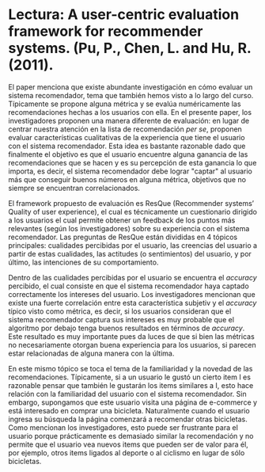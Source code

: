 # Lectura: A user-centric evaluation framework for recommender systems. (Pu, P., Chen, L. and Hu, R. (2011).

El paper menciona que existe abundante investigación en cómo evaluar un sistema recomendador, tema que también hemos visto a lo largo del curso. Típicamente se propone alguna métrica y se evalúa numéricamente las recomendaciones hechas a los usuarios con ella. En el presente paper, los investigadores proponen una manera diferente de evaluación: en lugar de centrar nuestra atención en la lista de recomendación *per se*, proponen evaluar características cualitativas de la experiencia que tiene el usuario con el sistema recomendador. Esta idea es bastante razonable dado que finalmente el objetivo es que el usuario encuentre alguna ganancia de las recomendaciones que se hacen y es su percepción de esta ganancia lo que importa, es decir, el sistema recomendador debe lograr "captar" al usuario más que conseguir buenos números en alguna métrica, objetivos que no siempre se encuentran correlacionados.

El framework propuesto de evaluación es ResQue (Recommender systems’ Quality of user experience), el cual es técnicamente un cuestionario dirigido a los usuarios el cual permite obtener un feedback de los puntos más relevantes (según los investigadores) sobre su experiencia con el sistema recomendador. Las preguntas de ResQue están divididas en 4 tópicos principales: cualidades percibidas por el usuario, las creencias del usuario a partir de estas cualidades, las actitudes (o sentimientos) del usuario, y por último, las intenciones de su comportamiento. 

Dentro de las cualidades percibidas por el usuario se encuentra el *accuracy* percibido, el cual consiste en que el sistema recomendador haya captado correctamente los intereses del usuario. Los investigadores mencionan que existe una fuerte correlación entre esta característica subjetiv y el *accuracy* típico visto como métrica, es decir, si los usuarios consideran que el sistema recomendador captura sus intereses es muy probable que el algoritmo por debajo tenga buenos resultados en términos de *accuracy*. Este resultado es muy importante pues da luces de que si bien las métricas no necesariamente otorgan buena experiencia para los usuarios, si parecen estar relacionadas de alguna manera con la última.

En este mismo tópico se toca el tema de la familiaridad y la novedad de las recomendaciones. Típicamente, si a un usuario le gustó un cierto item I es razonable pensar que también le gustarán los items similares a I, esto hace relación con la familiaridad del usuario con el sistema recomendador. Sin embargo, supongamos que este usuario visita una página de e-commerce y está interesado en comprar una bicicleta. Naturalmente cuando el usuario ingresa su búsqueda la página comenzará a recomendar otras bicicletas. Como mencionan los investigadores, esto puede ser frustrante para el usuario porque prácticamente es demasiado similar la recomendación y no permite que el usuario vea nuevos items que pueden ser de valor para él, por ejemplo, otros items ligados al deporte o al ciclismo en lugar de sólo bicicletas.
